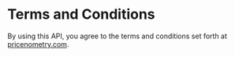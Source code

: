 # Terms and Conditions

By using this API, you agree to the terms and conditions set forth at [pricenometry.com](pricenometry.com).

